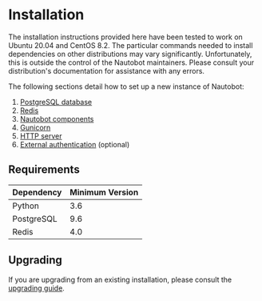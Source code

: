 # Installation

The installation instructions provided here have been tested to work on Ubuntu 20.04 and CentOS 8.2. The particular commands needed to install dependencies on other distributions may vary significantly. Unfortunately, this is outside the control of the Nautobot maintainers. Please consult your distribution's documentation for assistance with any errors.

The following sections detail how to set up a new instance of Nautobot:

1. [PostgreSQL database](1-postgresql.md)
1. [Redis](2-redis.md)
3. [Nautobot components](3-nautobot.md)
4. [Gunicorn](4-gunicorn.md)
5. [HTTP server](5-http-server.md)
6. [External authentication](6-external-authentication.md) (optional)

## Requirements

| Dependency | Minimum Version |
|------------|-----------------|
| Python     | 3.6             |
| PostgreSQL | 9.6             |
| Redis      | 4.0             |

## Upgrading

If you are upgrading from an existing installation, please consult the [upgrading guide](upgrading.md).
